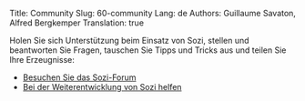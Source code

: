 Title: Community
Slug: 60-community
Lang: de
Authors: Guillaume Savaton, Alfred Bergkemper
Translation: true

Holen Sie sich Unterstützung beim Einsatz von Sozi, stellen und beantworten Sie Fragen,
tauschen Sie Tipps und Tricks aus und teilen Sie Ihre Erzeugnisse:

* [Besuchen Sie das Sozi-Forum](https://github.com/sozi-projects/Sozi/discussions)
* [Bei der Weiterentwicklung von Sozi helfen](|filename|contribute.md)

